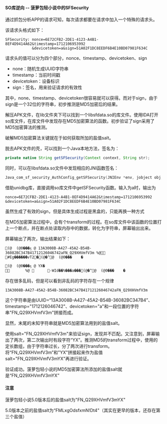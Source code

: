 #### SO库逆向 -- 菠萝包轻小说中的SFSecurity

通过抓包分析APP的请求可知，每次请求都要在请求中加入一个特殊的请求头。

该请求头格式如下：

```
SFSecurity: nonce=6E72CFB2-2DE1-4123-A4B1-8EF4D9414A62&timestamp=1712106953992
			&devicetoken=a&sign=51A02F1DC8EEDF6B4E10BD07981F634C
```

请求头的值可以分为四个部分，nonce、timestamp、devicetoken、sign

- none：随机生成UUID字符串
- timestamp：当前时间戳
- devicetoken：设备标识
- sign：签名，用来验证请求的有效性

其中，none、timestamp、devicetoken很容易就可以获得。而对于sign，由于sign是一个32位的字符串，初步推测是MD5加密后的结果。

解压APK文件，在lib文件夹下可以找到一个libsfdata.so的库文件。使用IDA打开so库文件，在库文件中发现存在MD5加密算法的函数。初步验证了sign采用了MD5加密算法的推测。

破解MD5加密算法关键就在于如何获取所加的盐值salt。

脱去APK文件的壳，可以找到一个Java本地方法，签名为：

```java
private native String getSFSecurity(Context context, String str);
```

同时，可以在libsfdata.so文件中发现相应的JNI函数签名：

```c
Java_com_sf_security_AuthConfig_getSFSecurity(JNIEnv *env, jobject obj, ...)
```

借助unidbg库，直接调用so库文件中getSFSecurity函数。输入为a时，输出为

```
nonce=6E72CFB2-2DE1-4123-A4B1-8EF4D9414A62&timestamp=1712106953992
&devicetoken=a&sign=51A02F1DC8EEDF6B4E10BD07981F634C
```

虽然生成了有效的sign，但是具体生成过程是黑盒的，只能再换一种方式



在MD5加密算法过程中，会有个transform的过程。在so库文件中该函数的位置打上一个断点，并在断点处读取内存中的数据，转化为字符串，屏幕输出出来。

屏幕输出了两次，输出结果如下：

```
(@  (@0���ӽ @ 13A3008B-A427-45A2-B54B-36082BC347B41712126046742aFN_Q29XHVmfV3m %@      #Eg�����ܺ�vT2�(@�^@  (@0���    �
```

```
(@  (@0���ӽ @ YX�                                                            %@       -WId��%ׁ���a���(@�^@  (@0���    �
```

存在很多乱码，但是可以看到非乱码的字符存在一个规律

```
13A3008B-A427-45A2-B54B-36082BC347B41712126046742aFN_Q29XHVmfV3m
```

这个字符串是由UUID=“13A3008B-A427-45A2-B54B-36082BC347B4”、timestamp="1712126046742"、devicetoken="a"和一段位置的字符串"FN_Q29XHVmfV3m"拼接而成。

显然，末尾的未知字符串就是MD5加密算法用到的盐值salt。

使用salt="FN_Q29XHVmfV3m"来验证sign，发现并不匹配。又注意到，屏幕输出了两次，第二次输出时有段字符“YX”。推测MD5的transform过程中，使用的定长数组，由于字符串过长，分了两次进行transform。将“FN_Q29XHVmfV3m”和"YX"拼接起来作为盐值salt="FN_Q29XHVmfV3mYX"再进行验证。

验证成功。菠萝包轻小说的MD5加密算法所添加的盐值salt就是“FN_Q29XHVmfV3mYX”

#### 注意

菠萝包轻小说5.0版本后的盐值salt为"FN_Q29XHVmfV3mYX"

5.0版本之前的盐值salt为“FMLxgOdsfxmN!Dt4"（其实在更早的版本，还存在第三个盐值）

